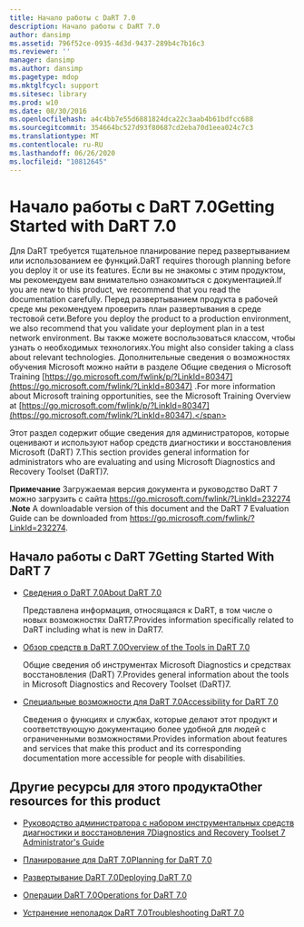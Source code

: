 ```yaml
---
title: Начало работы с DaRT 7.0
description: Начало работы с DaRT 7.0
author: dansimp
ms.assetid: 796f52ce-0935-4d3d-9437-289b4c7b16c3
ms.reviewer: ''
manager: dansimp
ms.author: dansimp
ms.pagetype: mdop
ms.mktglfcycl: support
ms.sitesec: library
ms.prod: w10
ms.date: 08/30/2016
ms.openlocfilehash: a4c4bb7e55d6881824dca22c3aab4b61bdfcc688
ms.sourcegitcommit: 354664bc527d93f80687cd2eba70d1eea024c7c3
ms.translationtype: MT
ms.contentlocale: ru-RU
ms.lasthandoff: 06/26/2020
ms.locfileid: "10812645"
---
```

# <span data-ttu-id="37a84-103">Начало работы с DaRT 7.0</span><span class="sxs-lookup"><span data-stu-id="37a84-103">Getting Started with DaRT 7.0</span></span>


<span data-ttu-id="37a84-104">Для DaRT требуется тщательное планирование перед развертыванием или использованием ее функций.</span><span class="sxs-lookup"><span data-stu-id="37a84-104">DaRT requires thorough planning before you deploy it or use its features.</span></span> <span data-ttu-id="37a84-105">Если вы не знакомы с этим продуктом, мы рекомендуем вам внимательно ознакомиться с документацией.</span><span class="sxs-lookup"><span data-stu-id="37a84-105">If you are new to this product, we recommend that you read the documentation carefully.</span></span> <span data-ttu-id="37a84-106">Перед развертыванием продукта в рабочей среде мы рекомендуем проверить план развертывания в среде тестовой сети.</span><span class="sxs-lookup"><span data-stu-id="37a84-106">Before you deploy the product to a production environment, we also recommend that you validate your deployment plan in a test network environment.</span></span> <span data-ttu-id="37a84-107">Вы также можете воспользоваться классом, чтобы узнать о необходимых технологиях.</span><span class="sxs-lookup"><span data-stu-id="37a84-107">You might also consider taking a class about relevant technologies.</span></span> <span data-ttu-id="37a84-108">Дополнительные сведения о возможностях обучения Microsoft можно найти в разделе Общие сведения о Microsoft Training [https://go.microsoft.com/fwlink/p/?LinkId=80347](https://go.microsoft.com/fwlink/?LinkId=80347) .</span><span class="sxs-lookup"><span data-stu-id="37a84-108">For more information about Microsoft training opportunities, see the Microsoft Training Overview at [https://go.microsoft.com/fwlink/p/?LinkId=80347](https://go.microsoft.com/fwlink/?LinkId=80347).</span></span>

<span data-ttu-id="37a84-109">Этот раздел содержит общие сведения для администраторов, которые оценивают и используют набор средств диагностики и восстановления Microsoft (DaRT) 7.</span><span class="sxs-lookup"><span data-stu-id="37a84-109">This section provides general information for administrators who are evaluating and using Microsoft Diagnostics and Recovery Toolset (DaRT)7.</span></span>

<span data-ttu-id="37a84-110">**Примечание**  Загружаемая версия документа и руководство DaRT 7 можно загрузить с сайта <https://go.microsoft.com/fwlink/?LinkId=232274> .</span><span class="sxs-lookup"><span data-stu-id="37a84-110">**Note** A downloadable version of this document and the DaRT 7 Evaluation Guide can be downloaded from <https://go.microsoft.com/fwlink/?LinkId=232274>.</span></span>

 

## <span data-ttu-id="37a84-111">Начало работы с DaRT 7</span><span class="sxs-lookup"><span data-stu-id="37a84-111">Getting Started With DaRT 7</span></span>


-   [<span data-ttu-id="37a84-112">Сведения о DaRT 7.0</span><span class="sxs-lookup"><span data-stu-id="37a84-112">About DaRT 7.0</span></span>](about-dart-70-new-ia.md)

    <span data-ttu-id="37a84-113">Представлена информация, относящаяся к DaRT, в том числе о новых возможностях DaRT7.</span><span class="sxs-lookup"><span data-stu-id="37a84-113">Provides information specifically related to DaRT including what is new in DaRT7.</span></span>

-   [<span data-ttu-id="37a84-114">Обзор средств в DaRT 7.0</span><span class="sxs-lookup"><span data-stu-id="37a84-114">Overview of the Tools in DaRT 7.0</span></span>](overview-of-the-tools-in-dart-70-new-ia.md)

    <span data-ttu-id="37a84-115">Общие сведения об инструментах Microsoft Diagnostics и средствах восстановления (DaRT) 7.</span><span class="sxs-lookup"><span data-stu-id="37a84-115">Provides general information about the tools in Microsoft Diagnostics and Recovery Toolset (DaRT)7.</span></span>

-   [<span data-ttu-id="37a84-116">Специальные возможности для DaRT 7.0</span><span class="sxs-lookup"><span data-stu-id="37a84-116">Accessibility for DaRT 7.0</span></span>](accessibility-for-dart-70.md)

    <span data-ttu-id="37a84-117">Сведения о функциях и службах, которые делают этот продукт и соответствующую документацию более удобной для людей с ограниченными возможностями.</span><span class="sxs-lookup"><span data-stu-id="37a84-117">Provides information about features and services that make this product and its corresponding documentation more accessible for people with disabilities.</span></span>

## <a href="" id="other-resources-for-this-product-"></a><span data-ttu-id="37a84-118">Другие ресурсы для этого продукта</span><span class="sxs-lookup"><span data-stu-id="37a84-118">Other resources for this product</span></span>


-   [<span data-ttu-id="37a84-119">Руководство администратора с набором инструментальных средств диагностики и восстановления 7</span><span class="sxs-lookup"><span data-stu-id="37a84-119">Diagnostics and Recovery Toolset 7 Administrator's Guide</span></span>](index.md)

-   [<span data-ttu-id="37a84-120">Планирование для DaRT 7.0</span><span class="sxs-lookup"><span data-stu-id="37a84-120">Planning for DaRT 7.0</span></span>](planning-for-dart-70-new-ia.md)

-   [<span data-ttu-id="37a84-121">Развертывание DaRT 7.0</span><span class="sxs-lookup"><span data-stu-id="37a84-121">Deploying DaRT 7.0</span></span>](deploying-dart-70-new-ia.md)

-   [<span data-ttu-id="37a84-122">Операции DaRT 7.0</span><span class="sxs-lookup"><span data-stu-id="37a84-122">Operations for DaRT 7.0</span></span>](operations-for-dart-70-new-ia.md)

-   [<span data-ttu-id="37a84-123">Устранение неполадок DaRT 7.0</span><span class="sxs-lookup"><span data-stu-id="37a84-123">Troubleshooting DaRT 7.0</span></span>](troubleshooting-dart-70-new-ia.md)

 

 





